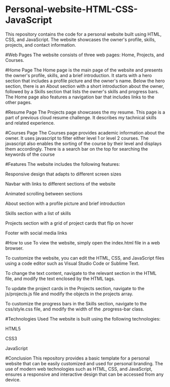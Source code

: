 # Personal-website-HTML-CSS-JavaScript

This repository contains the code for a personal website built using HTML, CSS, and JavaScript. The website showcases the owner's profile, skills, projects, and contact information.

#Web Pages
The website consists of three web pages: Home, Projects, and Courses.

#Home Page
The Home page is the main page of the website and presents the owner's profile, skills, and a brief introduction. It starts with a hero section that includes a profile picture and the owner's name. Below the hero section, there is an About section with a short introduction about the owner, followed by a Skills section that lists the owner's skills and progress bars. The Home page also features a navigation bar that includes links to the other pages.

#Resume Page
The Projects page showcases the my resume. This page is a part of previous cloud resume challenge. It describes my tachnical skills and related experience.

#Courses Page
The Courses page provides academic information about the owner. It uses javascript to filter either level 1 or level 2 courses. The javascript also enables the sorting of the course by their level and displays them accordingly. There is a search bar on the top for searching the keywords of the course 

#Features
The website includes the following features:

Responsive design that adapts to different screen sizes

Navbar with links to different sections of the website

Animated scrolling between sections

About section with a profile picture and brief introduction

Skills section with a list of skills

Projects section with a grid of project cards that flip on hover

Footer with social media links

#How to use
To view the website, simply open the index.html file in a web browser.

To customize the website, you can edit the HTML, CSS, and JavaScript files using a code editor such as Visual Studio Code or Sublime Text.

To change the text content, navigate to the relevant section in the HTML file, and modify the text enclosed by the HTML tags.

To update the project cards in the Projects section, navigate to the js/projects.js file and modify the objects in the projects array.

To customize the progress bars in the Skills section, navigate to the css/style.css file, and modify the width of the .progress-bar class.

#Technologies Used
The website is built using the following technologies:

HTML5

CSS3

JavaScript

#Conclusion
This repository provides a basic template for a personal website that can be easily customized and used for personal branding. The use of modern web technologies such as HTML, CSS, and JavaScript, ensures a responsive and interactive design that can be accessed from any device.
